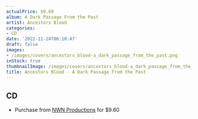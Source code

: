```yaml
---
actualPrice: $9.60
album: A Dark Passage From the Past
artist: Ancestors Blood
categories:
- CD
date: '2022-11-24T06:10:47'
draft: false
images:
- /images/covers/ancestors_blood-a_dark_passage_from_the_past.png
inStock: true
thumbnailImage: /images/covers/ancestors_blood-a_dark_passage_from_the_past-thumb.png
title: Ancestors Blood - A Dark Passage From the Past
---
```


## CD
* Purchase from [NWN Productions](http://shop.nwnprod.com/index.php?route=product/product&path=93&product_id=25312&sort=pd.name&order=ASC) for $9.60
